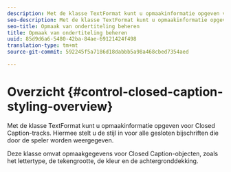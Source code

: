 ```yaml
---
description: Met de klasse TextFormat kunt u opmaakinformatie opgeven voor Closed Caption-tracks. Hiermee stelt u de stijl in voor alle gesloten bijschriften die door de speler worden weergegeven.
seo-description: Met de klasse TextFormat kunt u opmaakinformatie opgeven voor Closed Caption-tracks. Hiermee stelt u de stijl in voor alle gesloten bijschriften die door de speler worden weergegeven.
seo-title: Opmaak van ondertiteling beheren
title: Opmaak van ondertiteling beheren
uuid: 85d9d6a6-5480-42ba-84ae-69121424f498
translation-type: tm+mt
source-git-commit: 592245f5a7186d18dabbb5a98a468cbed7354aed

---
```



# Overzicht {#control-closed-caption-styling-overview}

Met de klasse TextFormat kunt u opmaakinformatie opgeven voor Closed Caption-tracks. Hiermee stelt u de stijl in voor alle gesloten bijschriften die door de speler worden weergegeven.

Deze klasse omvat opmaakgegevens voor Closed Caption-objecten, zoals het lettertype, de tekengrootte, de kleur en de achtergronddekking.